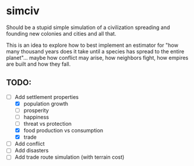 # simciv

Should be a stupid simple simulation of a civilization spreading and founding new colonies and cities and all that.

This is an idea to explore how to best implement an estimator for "how many thousand years does it take until a species has spread to the entire planet"... maybe how conflict may arise, how neighbors fight, how empires are built and how they fall.

## TODO:

- [ ] Add settlement properties
    - [X] population growth
    - [ ] prosperity
    - [ ] happiness
    - [ ] threat vs protection
    - [X] food production vs consumption
    - [X] trade
- [ ] Add conflict
- [ ] Add disasters
- [ ] Add trade route simulation (with terrain cost)
